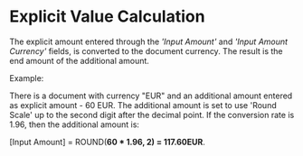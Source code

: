 # Explicit Value Calculation

The explicit amount entered through the _'Input Amount'_ and _'Input Amount Currency'_ fields, is converted to the document currency. The result is the end amount of the additional amount.

Example:

There is a document with currency "EUR" and an additional amount entered as explicit amount - 60 EUR. The additional amount is set to use 'Round Scale' up to the second digit after the decimal point. If the conversion rate is 1.96, then the additional amount is:

[Input Amount] = ROUND(**60 * 1.96, 2) = 117.60EUR**.
